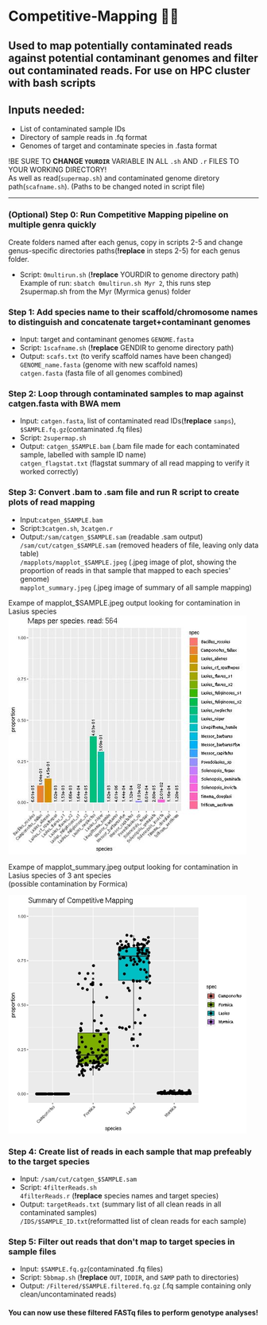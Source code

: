 # Competitive-Mapping :dna::ant:
Used to map potentially contaminated reads against potential contaminant genomes and filter out contaminated reads. For use on HPC cluster with bash scripts
---
## Inputs needed:
- List of contaminated sample IDs
- Directory of sample reads in .fq format
- Genomes of target and contaminate species in .fasta format  
  
!BE SURE TO **CHANGE `YOURDIR`** VARIABLE IN ALL `.sh` AND `.r` FILES TO YOUR WORKING DIRECTORY!   
As well as read(`supermap.sh`) and contaminated genome diretory path(`scafname.sh`). (Paths to be changed noted in script file)
  
---
### (Optional) Step 0: Run Competitive Mapping pipeline on multiple genra quickly  
Create folders named after each genus, copy in scripts 2-5 and change genus-specific directories paths(**!replace** in steps 2-5) for each genus folder.   
- Script: `0multirun.sh`  (**!replace** YOURDIR to genome directory path)  
Example of run: `sbatch 0multirun.sh Myr 2`, this runs step 2supermap.sh from the Myr (Myrmica genus) folder

### Step 1: Add species name to their scaffold/chromosome names to distinguish and concatenate target+contaminant genomes  
- Input: target and contaminant genomes `GENOME.fasta`
- Script: `1scafname.sh`  (**!replace** GENDIR to genome directory path)
- Output: `scafs.txt` (to verify scaffold names have been changed)    
          `GENOME_name.fasta` (genome with new scaffold names)  
          `catgen.fasta` (fasta file of all genomes combined)  

### Step 2: Loop through contaminated samples to map against catgen.fasta with BWA mem   
- Input: `catgen.fasta`, list of contaminated read IDs(**!replace** `samps`), `$SAMPLE.fq.gz`(contaminated .fq files)
- Script: `2supermap.sh`
- Output: `catgen_$SAMPLE.bam` (.bam file made for each contaminated sample, labelled with sample ID name)  
         `catgen_flagstat.txt` (flagstat summary of all read mapping to verify it worked correctly)  
           
### Step 3: Convert .bam to .sam file and run R script to create plots of read mapping   
- Input:`catgen_$SAMPLE.bam`
- Script:`3catgen.sh`, `3catgen.r`  
- Output:`/sam/catgen_$SAMPLE.sam` (readable .sam output)  
        `/sam/cut/catgen_$SAMPLE.sam` (removed headers of file, leaving only data table)  
        `/mapplots/mapplot_$SAMPLE.jpeg` (.jpeg image of plot, showing the proportion of reads in that sample that mapped to each species' genome)  
        `mapplot_summary.jpeg` (.jpeg image of summary of all sample mapping)

 Exampe of mapplot_$SAMPLE.jpeg output looking for contamination in Lasius species  
![mapplot for read 564](mapplot_564.jpeg)  

Exampe of mapplot_summary.jpeg output looking for contamination in Lasius species of 3 ant species     
 (possible contamination by Formica)  
 
![summary of mapplots](mapplot_summary.jpeg)    

### Step 4: Create list of reads in each sample that map prefeably to the target species   
- Input: `/sam/cut/catgen_$SAMPLE.sam`
- Script: `4filterReads.sh`   
          `4filterReads.r` (**!replace** species names and target species)  
- Output: `targetReads.txt` (summary list of all clean reads in all contaminated samples)     
          `/IDS/$SAMPLE_ID.txt`(reformatted list of clean reads for each sample)   

### Step 5: Filter out reads that don't map to target species in sample files   
- Input:  `$SAMPLE.fq.gz`(contaminated .fq files)  
- Script: `5bbmap.sh` (**!replace** `OUT`, `IDDIR`, and `SAMP` path to directories)    
- Output:  `/Filtered/$SAMPLE.filtered.fq.gz` (.fq sample containing only clean/uncontaminated reads)   
           
#### You can now use these filtered FASTq files to perform genotype analyses!      

